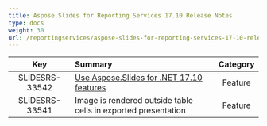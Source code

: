 ```yaml
---
title: Aspose.Slides for Reporting Services 17.10 Release Notes
type: docs
weight: 30
url: /reportingservices/aspose-slides-for-reporting-services-17-10-release-notes/
---
```


|**Key** |**Summary** |**Category** |
| :-: | :- | :-: |
|SLIDESRS-33542|[Use Aspose.Slides for .NET 17.10 features](/slides/net/aspose-slides-for-net-17-10-release-notes/)|Feature|
|SLIDESRS-33541|Image is rendered outside table cells in exported presentation|Feature|

